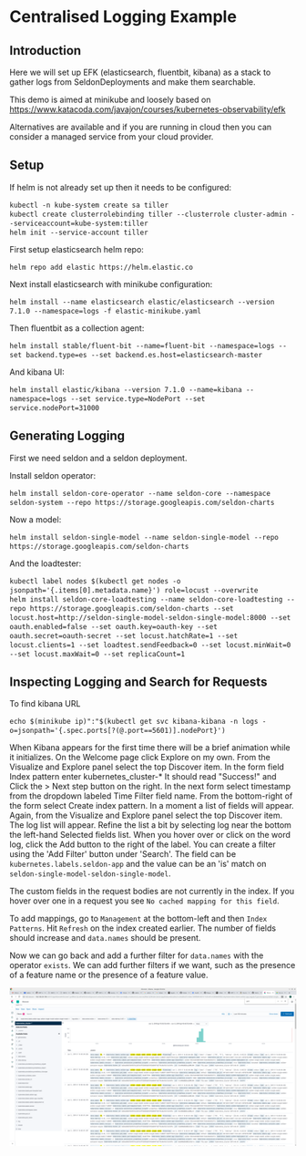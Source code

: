 # Centralised Logging Example

## Introduction

Here we will set up EFK (elasticsearch, fluentbit, kibana) as a stack to gather logs from SeldonDeployments and make them searchable.

This demo is aimed at minikube and loosely based on https://www.katacoda.com/javajon/courses/kubernetes-observability/efk

Alternatives are available and if you are running in cloud then you can consider a managed service from your cloud provider.

## Setup

If helm is not already set up then it needs to be configured:

```
kubectl -n kube-system create sa tiller
kubectl create clusterrolebinding tiller --clusterrole cluster-admin --serviceaccount=kube-system:tiller
helm init --service-account tiller
```

First setup elasticsearch helm repo:

```
helm repo add elastic https://helm.elastic.co
```

Next install elasticsearch with minikube configuration:

```
helm install --name elasticsearch elastic/elasticsearch --version 7.1.0 --namespace=logs -f elastic-minikube.yaml
```

Then fluentbit as a collection agent:

```
helm install stable/fluent-bit --name=fluent-bit --namespace=logs --set backend.type=es --set backend.es.host=elasticsearch-master
```

And kibana UI:

```
helm install elastic/kibana --version 7.1.0 --name=kibana --namespace=logs --set service.type=NodePort --set service.nodePort=31000
```

## Generating Logging

First we need seldon and a seldon deployment.

Install seldon operator:

```
helm install seldon-core-operator --name seldon-core --namespace seldon-system --repo https://storage.googleapis.com/seldon-charts
```

Now a model:

```
helm install seldon-single-model --name seldon-single-model --repo https://storage.googleapis.com/seldon-charts
```

And the loadtester:

```
kubectl label nodes $(kubectl get nodes -o jsonpath='{.items[0].metadata.name}') role=locust --overwrite
helm install seldon-core-loadtesting --name seldon-core-loadtesting --repo https://storage.googleapis.com/seldon-charts --set locust.host=http://seldon-single-model-seldon-single-model:8000 --set oauth.enabled=false --set oauth.key=oauth-key --set oauth.secret=oauth-secret --set locust.hatchRate=1 --set locust.clients=1 --set loadtest.sendFeedback=0 --set locust.minWait=0 --set locust.maxWait=0 --set replicaCount=1
```

## Inspecting Logging and Search for Requests

To find kibana URL

```
echo $(minikube ip)":"$(kubectl get svc kibana-kibana -n logs -o=jsonpath='{.spec.ports[?(@.port==5601)].nodePort}')
```

When Kibana appears for the first time there will be a brief animation while it initializes.
On the Welcome page click Explore on my own.
From the Visualize and Explore panel select the top Discover item.
In the form field Index pattern enter kubernetes_cluster-*
It should read "Success!" and Click the > Next step button on the right.
In the next form select timestamp from the dropdown labeled Time Filter field name.
From the bottom-right of the form select Create index pattern.
In a moment a list of fields will appear.
Again, from the Visualize and Explore panel select the top Discover item.
The log list will appear.
Refine the list a bit by selecting log near the bottom the left-hand Selected fields list.
When you hover over or click on the word log, click the Add button to the right of the label.
You can create a filter using the 'Add Filter' button under 'Search'. The field can be `kubernetes.labels.seldon-app` and the value can be an 'is' match on `seldon-single-model-seldon-single-model`.

The custom fields in the request bodies are not currently in the index. If you hover over one in a request you see `No cached mapping for this field`.

To add mappings, go to `Management` at the bottom-left and then `Index Patterns`. Hit `Refresh` on the index created earlier. The number of fields should increase and `data.names` should be present.

Now we can go back and add a further filter for `data.names` with the operator `exists`. We can add further filters if we want, such as the presence of a feature name or the presence of a feature value.

![picture](./kibana-custom-search.png)
